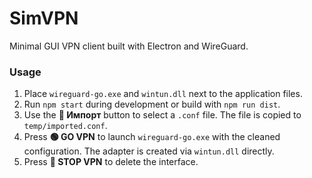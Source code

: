 # SimVPN

Minimal GUI VPN client built with Electron and WireGuard.

### Usage

1. Place `wireguard-go.exe` and `wintun.dll` next to the application files.
2. Run `npm start` during development or build with `npm run dist`.
3. Use the **📄 Импорт** button to select a `.conf` file. The file is copied to `temp/imported.conf`.
4. Press **🟢 GO VPN** to launch `wireguard-go.exe` with the cleaned
   configuration. The adapter is created via `wintun.dll` directly.
5. Press **🔴 STOP VPN** to delete the interface.
